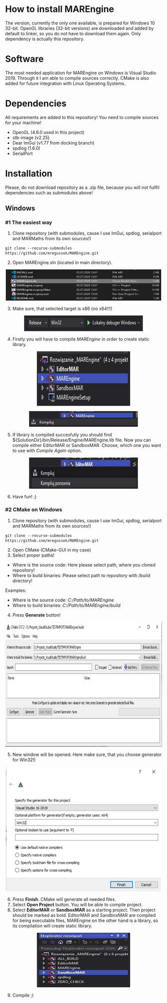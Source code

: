 # How to install MAREngine

The version, currently the only one available, is prepared for Windows 10 32-bit. OpenGL libraries (32-bit versions) are downloaded and added by default to linker, so you do not have to download them again. Only dependency is actually this repository.

# Software

The most needed application for MAREngine on Windows is Visual Studio 2019. Through it I am able to compile sources correctly. CMake is also added 
for future integration with Linux Operating Systems.

# Dependencies

All requirements are added to this repository! You need to compile sources for your machine!

- OpenGL (4.6.0 used in this project)
- stb-image (v2.25)
- Dear ImGui (v1.77 from docking branch)
- spdlog (1.6.0)
- SerialPort

# Installation

Please, do not download repository as a .zip file, because you will not fullfil dependencies such as submodules above!

## Windows

### #1 The easiest way

1. Clone repository (with submodules, cause I use ImGui, spdlog, serialport and MARMaths from its own sources!)

```
git clone --recurse-submodules https://github.com/mregussek/MAREngine.git
```

2. Open MAREngine.sln (located in main directory).

<p align="center">
  <img width="500" height="100" src="img/marenginesln.jpg">
</p>

3. Make sure, that selected target is x86 (no x64!!!)

<p align="center">
  <img width="382" height="50" src="img/x86.jpg">
</p>

4. Firstly you will have to compile *MAREngine* in order to create static library.

<p align="center">
  <img width="300" height="175" src="img/compile-library.jpg">
</p>
<p align="center">
  <img width="350" height="50" src="img/compile-library-explicit.jpg">
</p>

5. If library is compiled succesfully you should find ${SolutionDir}/bin/Release/Engine/MAREngine.lib file. 
Now you can compile either EditorMAR or SandboxMAR. Choose, which one you want to use with *Compile Again* option.

<p align="center">
  <img width="350" height="100" src="img/compile-again-editor.jpg">
</p>

6. Have fun! ;)

### #2 CMake on Windows

1. Clone repository (with submodules, cause I use ImGui, spdlog, serialport and MARMaths from its own sources!)

```
git clone --recurse-submodules https://github.com/mregussek/MAREngine.git
```

2. Open CMake (CMake-GUI in my case)
3. Select proper paths!
- Where is the source code: Here please select path, where you cloned repository!
- Where to build binaries: Please select path to repository with /build directory!

Examples:
- Where is the source code: *C:/Path/to/MAREngine*
- Where to build binaries: *C:/Path/to/MAREngine/build*

4. Press **Generate** button!

<p align="center">
  <img width="800" height="400" src="img/cmake_generate.jpg">
</p>

5. New window will be opened. Here make sure, that you choose generator for Win32!)

<p align="center">
  <img width="500" height="400" src="img/win32cmake.jpg">
</p>

6. Press **Finish**. CMake will generate all needed files.
7. Select **Open Project** button. You will be able to compile project.
8. Select **EditorMAR** or **SandboxMAR** as a starting project. Then project should be marked as bold.
EditorMAR and SandboxMAR are compiled for being executable files, MAREngine on the other hand is a library, so its
compilation will create static library.

<p align="center">
  <img width="300" height="175" src="img/starting.jpg">
</p>

9. Compile ;)


